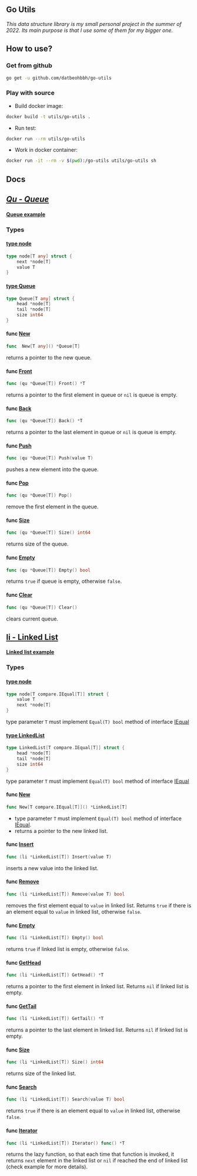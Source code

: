 ## **Go Utils**
*This data structure library is my small personal project in the summer of 2022. Its main purpose is that I use some of them for my bigger one.*

## **How to use?**

### Get from github

```bash
go get -u github.com/datbeohbbh/go-utils
```

### Play with source

 - Build docker image:
```bash
docker build -t utils/go-utils .
```

-	Run test:
```bash
docker run --rm utils/go-utils
```

- Work in docker container:
```bash
docker run -it --rm -v $(pwd):/go-utils utils/go-utils sh
```

## **Docs**

## [*Qu - Queue*](https://github.com/datbeohbbh/go-utils/tree/master/queue)

#### [Queue example](https://github.com/datbeohbbh/go-utils/blob/master/examples/queue/main.go)

### Types

#### [type node](https://github.com/datbeohbbh/go-utils/blob/master/queue/node.go)
```go
type node[T any] struct {
	next *node[T]
	value T
}
```

#### [type Queue](https://github.com/datbeohbbh/go-utils/blob/master/queue/queueImpl.go)
```go
type Queue[T any] struct {
	head *node[T]
	tail *node[T]	
	size int64
}
```

#### func [New](https://github.com/datbeohbbh/go-utils/blob/master/queue/queueImpl.go)
```go
func  New[T any]() *Queue[T]
```
returns a pointer to the new queue.

#### func [Front](https://github.com/datbeohbbh/go-utils/blob/master/queue/front.go)
```go
func (qu *Queue[T]) Front() *T
```
returns a pointer to the first element in queue or `nil` is queue is empty.


#### func [Back](https://github.com/datbeohbbh/go-utils/blob/master/queue/back.go)
```go
func (qu *Queue[T]) Back() *T
```
returns a pointer to the last element in queue or `nil` is queue is empty.

#### func [Push](https://github.com/datbeohbbh/go-utils/blob/master/queue/push.go)
```go
func (qu *Queue[T]) Push(value T)
```
pushes a new element into the queue.

#### func [Pop](https://github.com/datbeohbbh/go-utils/blob/master/queue/pop.go)
```go
func (qu *Queue[T]) Pop()
```
remove the first element in the queue.

#### func [Size](https://github.com/datbeohbbh/go-utils/blob/master/queue/size.go)
```go
func (qu *Queue[T]) Size() int64
```
returns size of the queue.

#### func [Empty](https://github.com/datbeohbbh/go-utils/blob/master/queue/empty.go)
```go
func (qu *Queue[T]) Empty() bool
```
returns `true` if queue is empty, otherwise `false`.

#### func [Clear](https://github.com/datbeohbbh/go-utils/blob/master/queue/clear.go)
```go
func (qu *Queue[T]) Clear()
```
clears current queue.


## [li - Linked List](https://github.com/datbeohbbh/go-utils/tree/master/linked-list)

#### [Linked list example](https://github.com/datbeohbbh/go-utils/blob/master/examples/linkedlist/main.go)

### Types

#### [type node](https://github.com/datbeohbbh/go-utils/blob/master/linked-list/node.go)
```go
type node[T compare.IEqual[T]] struct {
	value T
	next *node[T]
}
```
type parameter `T` must implement `Equal(T) bool` method of interface [IEqual](https://github.com/datbeohbbh/go-utils/blob/master/interfaces/comparator.go)

#### [type LinkedList](https://github.com/datbeohbbh/go-utils/blob/master/linked-list/linkedListImpl.go)
```go
type LinkedList[T compare.IEqual[T]] struct {
	head *node[T]
	tail *node[T]
	size int64
}
```
type parameter `T` must implement `Equal(T) bool` method of interface [IEqual](https://github.com/datbeohbbh/go-utils/blob/master/interfaces/comparator.go)

#### func [New](https://github.com/datbeohbbh/go-utils/blob/master/linked-list/linkedListImpl.go)
```go
func New[T compare.IEqual[T]]() *LinkedList[T]
```
- type parameter `T` must implement `Equal(T) bool` method of interface [IEqual](https://github.com/datbeohbbh/go-utils/blob/master/interfaces/comparator.go).
- returns a pointer to the new linked list.

#### func [Insert](https://github.com/datbeohbbh/go-utils/blob/master/linked-list/insert.go)
```go
func (li *LinkedList[T]) Insert(value T)
```
inserts a new value into the linked list.

#### func [Remove](https://github.com/datbeohbbh/go-utils/blob/master/linked-list/remove.go)
```go
func (li *LinkedList[T]) Remove(value T) bool
```
removes the first element equal to `value` in linked list. Returns `true` if there is an element equal to `value` in linked list, otherwise `false`.

#### func [Empty](https://github.com/datbeohbbh/go-utils/blob/master/linked-list/empty.go)
```go
func (li *LinkedList[T]) Empty() bool
```
returns `true` if linked list is empty, otherwise `false`.

#### func [GetHead](https://github.com/datbeohbbh/go-utils/blob/master/linked-list/getHead.go)
```go
func (li *LinkedList[T]) GetHead() *T
```
returns a pointer to the first element in linked list. Returns `nil` if linked list is empty.

#### func [GetTail](https://github.com/datbeohbbh/go-utils/blob/master/linked-list/getTail.go)
```go
func (li *LinkedList[T]) GetTail() *T
```
returns a pointer to the last element in linked list. Returns `nil` if linked list is empty.

#### func [Size](https://github.com/datbeohbbh/go-utils/blob/master/linked-list/size.go)
```go
func (li *LinkedList[T]) Size() int64
```
returns size of the linked list.

#### func [Search](https://github.com/datbeohbbh/go-utils/blob/master/linked-list/search.go)
```go
func (li *LinkedList[T]) Search(value T) bool
```
returns `true` if there is an element equal to `value` in linked list, otherwise `false`.

#### func [Iterator](https://github.com/datbeohbbh/go-utils/blob/master/linked-list/iterator.go)
```go
func (li *LinkedList[T]) Iterator() func() *T
```
returns the lazy function, so that each time that function is invoked, it returns `next` element in the linked list or `nil` if reached the end of linked list (check example for more details).
